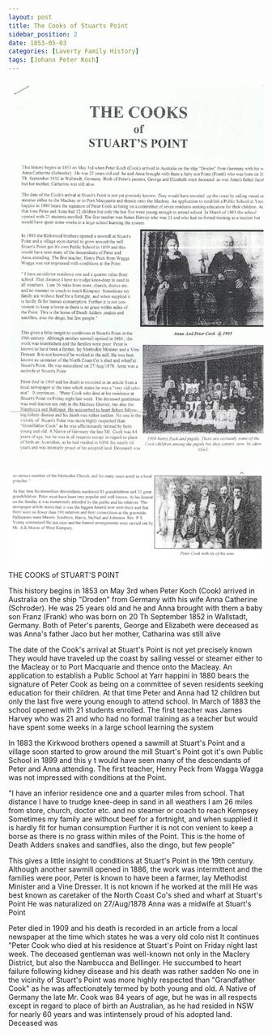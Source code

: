 ```yaml
---
layout: post
title: The Cooks of Stuarts Point
sidebar_position: 2
date: 1853-05-03
categories: [Laverty Family History]
tags: [Johann Peter Koch]
---
```


![](/assets/img/laverty/the-cooks-of-stuarts-point.jpg)

![](/assets/img/laverty/the-cooks-of-stuarts-point-02.jpg)

THE COOKS of STUART'S POINT

This history begins in 1853 on May 3rd when Peter Koch (Cook) arrived in Australia on the ship "Droden" from Germany with his wife Anna Catherine (Schroder). He was 25 years old and he and Anna brought with them a baby son Franz (Frank) who was born on 20 Th September 1852 in Wallstadt, Germany. Both of Peter's parents, George and Elizabeth were deceased as was Anna's father Jaco but her mother, Catharina was still alive

The date of the Cook's arrival at Stuart's Point is not yet precisely known They would have traveled up the coast by sailing vessel or steamer either to the Macleay or to Port Macquarie and thence onto the Macleay. An application to establish a Public School at Yarr happini in 1880 bears the signature of Peter Cook as being on a committee of seven residents seeking education for their children. At that time Peter and Anna had 12 children but only the last five were young enough to attend school. In March of 1883 the school opened with 21 students enrolled. The first teacher was James Harvey who was 21 and who had no formal training as a teacher but would have spent some weeks in a large school learning the system

In 1883 the Kirkwood brothers opened a sawmill at Stuart's Point and a village soon started to grow around the mill Stuart's Point got it's own Public School in 1899 and this y t would have seen many of the descendants of Peter and Anna attending. The first teacher, Henry Peck from Wagga Wagga was not impressed with conditions at the Point.

"I have an inferior residence one and a quarter miles from school. That distance I have to trudge knee-deep in sand in all weathers I am 26 miles from store, church, doctor etc. and no steamer or coach to reach Kempsey Sometimes my family are without beef for a fortnight, and when supplied it is hardly fit for human consumption Further it is not con venient to keep a borse as there is no grass within miles of the Point. This is the home of Death Adders snakes and sandflies, also the dingo, but few people"

This gives a little insight to conditions at Stuart's Point in the 19th century. Although another sawmill opened in 1886, the work was intermittent and the families were poor, Peter is known to have been a farmer, lay Methodist Minister and a Vine Dresser. It is not known if he worked at the mill He was best known as caretaker of the North Coast Co's shed and wharf at Stuart's Point He was naturalized on 27/Aug/1878 Anna was a midwife at Stuart's Point

Peter died in 1909 and his death is recorded in an article from a local newspaper at the time which states he was a very old colo nist It continues "Peter Cook who died at his residence at Stuart's Point on Friday night last week. The deceased gentleman was well-known not only in the Maclery District, but also the Nambucca and Bellinger. He succumbed to heart failure following kidney disease and his death was rather sadden No one in the vicinity of Stuart's Point was more highly respected than "Grandfather Cook" as he was affectionately termed by both young and old. A Native of Germany the late Mr. Cook was 84 years of age, but he was in all respects except in regard to place of birth an Australian, as he had resided in NSW for nearly 60 years and was intintensely proud of his adopted land. Deceased was
